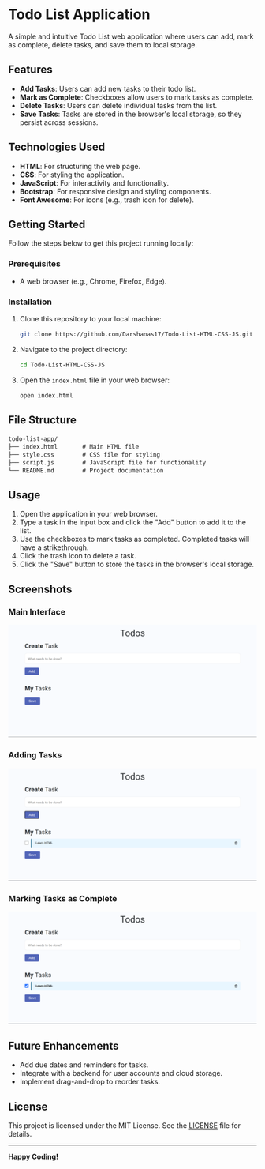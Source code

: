 # Todo List Application

A simple and intuitive Todo List web application where users can add, mark as complete, delete tasks, and save them to local storage.

## Features

- **Add Tasks**: Users can add new tasks to their todo list.
- **Mark as Complete**: Checkboxes allow users to mark tasks as complete.
- **Delete Tasks**: Users can delete individual tasks from the list.
- **Save Tasks**: Tasks are stored in the browser's local storage, so they persist across sessions.

## Technologies Used

- **HTML**: For structuring the web page.
- **CSS**: For styling the application.
- **JavaScript**: For interactivity and functionality.
- **Bootstrap**: For responsive design and styling components.
- **Font Awesome**: For icons (e.g., trash icon for delete).

## Getting Started

Follow the steps below to get this project running locally:

### Prerequisites
- A web browser (e.g., Chrome, Firefox, Edge).

### Installation
1. Clone this repository to your local machine:
   ```bash
   git clone https://github.com/Darshanas17/Todo-List-HTML-CSS-JS.git
   ```
2. Navigate to the project directory:
   ```bash
   cd Todo-List-HTML-CSS-JS
   ```
3. Open the `index.html` file in your web browser:
   ```bash
   open index.html
   ```

## File Structure

```
todo-list-app/
├── index.html       # Main HTML file
├── style.css        # CSS file for styling
├── script.js        # JavaScript file for functionality
└── README.md        # Project documentation
```

## Usage

1. Open the application in your web browser.
2. Type a task in the input box and click the "Add" button to add it to the list.
3. Use the checkboxes to mark tasks as completed. Completed tasks will have a strikethrough.
4. Click the trash icon to delete a task.
5. Click the "Save" button to store the tasks in the browser's local storage.

## Screenshots

### Main Interface
![Todo List Main Interface](https://github.com/Darshanas17/Todo-List-HTML-CSS-JS/blob/main/Screenshots/Main%20Interface.png)

### Adding Tasks
![Adding Tasks](https://github.com/Darshanas17/Todo-List-HTML-CSS-JS/blob/main/Screenshots/Adding%20Tasks.png)

### Marking Tasks as Complete
![Marking Tasks as Complete](https://github.com/Darshanas17/Todo-List-HTML-CSS-JS/blob/main/Screenshots/Marking%20Tasks%20as%20Complete.png)

## Future Enhancements

- Add due dates and reminders for tasks.
- Integrate with a backend for user accounts and cloud storage.
- Implement drag-and-drop to reorder tasks.

## License

This project is licensed under the MIT License. See the [LICENSE](LICENSE) file for details.

---

**Happy Coding!**
